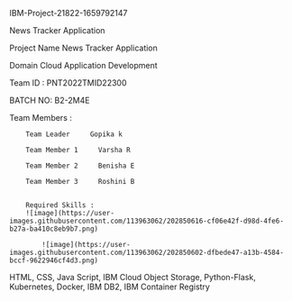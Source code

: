 
IBM-Project-21822-1659792147

News Tracker Application

Project Name	News Tracker Application

Domain	Cloud Application Development

Team ID :	PNT2022TMID22300

BATCH NO:	B2-2M4E

Team Members :

        Team Leader	    Gopika k

        Team Member 1	  Varsha R

        Team Member 2	  Benisha E

        Team Member 3	  Roshini B
        
        
        Required Skills :
        ![image](https://user-images.githubusercontent.com/113963062/202850616-cf06e42f-d98d-4fe6-b27a-ba410c8eb9b7.png)

            ![image](https://user-images.githubusercontent.com/113963062/202850602-dfbede47-a13b-4584-bccf-9622946cf4d3.png)   

            
               
HTML, CSS, Java Script, IBM Cloud Object Storage, Python-Flask, Kubernetes, Docker, IBM DB2, IBM Container Registry
























